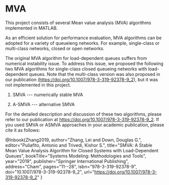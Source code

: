 # MVA
This project consists of several Mean value analysis (MVA) algorithms implemented in MATLAB.

As an efficient solution for performance evaluation, MVA algorithms can be adopted for a variety of queueieng networks. For example, single-class or multi-class networks, closed or open networks. 

The original MVA algorithm for load-dependent queues suffers from numerical instability issue. To address this issue, we proposed the following two MVA algorithms for single-class closed queueing networks with load-dependent queues. Note that the multi-class version was also proposed in our publication (https://doi.org/10.1007/978-3-319-92378-9_2), but it was not implemented in this project.

1. SMVA --- numerically stable MVA

2. A-SMVA --- alternative SMVA

For the detailed description and discussion of these two algorithms, please refer to our publication at https://doi.org/10.1007/978-3-319-92378-9_2. If you used SMVA or ASMVA approaches in your academic publication, please cite it as follows:

@Inbook{Zhang2019,
author="Zhang, Lei
and Down, Douglas G.",
editor="Puliafito, Antonio
and Trivedi, Kishor S.",
title="SMVA: A Stable Mean Value Analysis Algorithm for Closed Systems with Load-Dependent Queues",
bookTitle="Systems Modeling: Methodologies and Tools",
year="2019",
publisher="Springer International Publishing",
address="Cham",
pages="11--28",
isbn="978-3-319-92378-9",
doi="10.1007/978-3-319-92378-9_2",
url="https://doi.org/10.1007/978-3-319-92378-9_2"
}
